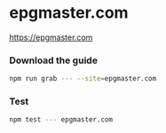 # epgmaster.com

https://epgmaster.com

### Download the guide

```sh
npm run grab --- --site=epgmaster.com
```

### Test

```sh
npm test --- epgmaster.com
```
